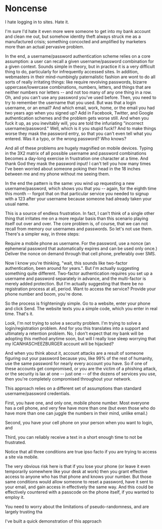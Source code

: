 # Noncense

I hate logging in to sites.  Hate it.

I'm sure I'd hate it even more were someone to get into my bank account and clean me out, but somehow identity theft always struck me as a manufactured crisis; something concocted and amplified by marketers more than an actual pervasive problem.

In the end, a username/password authentication scheme relies on a core assumption:  a user can recall a given username/password combination for a given context.  Sounds simple in theory, but in practice it is a very difficult thing to do, particularly for infrequently accessed sites.  In addition, webmasters in their mind-numbingly paternalistic fashion are wont to do all sorts of really irritating things: like require revolving passwords, bizarre uppercase/lowercase combinations, numbers, letters, and things that are neither numbers nor letters  -- and not too many of any one thing in a row.  Oh, and you can't use any password you've used before.  Then, you need to try to remember the username that you used.  But was that a login username, or an email?  And which email, work, home, or the email you had two years ago when you signed up?  Add in Facebook, Twitter, and Google authentication schemes and the problem gets worse still.  And when you fuck it up, as you inevitably will, you are told the infuriating "incorrect username/password."  Well, which is it you stupid fuck!?  And to make things worse they mask the password entry, so that you can't even tell what you entered.  Was it a typo, or the wrong password?  Who knows?

And all of these problems are hugely magnified on mobile devices. Typing in the 3X2 matrix of all possible username and password combinations becomes a day-long exercise in frustration one character at a time.  And thank God they mask the password input!  I can't tell you how many times I've been worried about someone poking their head in the 18 inches between me and my phone without me seeing them.

In the end the pattern is the same: you wind up requesting a new username/password, which shows you that you -- again, for the eighth time this month -- forgot that on that particular service you needed to signup with a 123 after your username because someone had already taken your usual name.

This is a source of endless frustration.  In fact, I can't think of a single other thing that irritates me on a more regular basis than this scenario playing itself out over and over.  The core problem is, of course, that we can not recall from memory our usernames and passwords.  So let's not use them.  There's a simpler way, in three steps:

Require a mobile phone as username.
For the password, use a nonce (an ephemeral password that automatically expires and can be used only once.)
Deliver the nonce on demand through that cell phone, preferably over SMS.

Now I know you're thinking, "wait, this sounds like two-factor authentication, been around for years.".  But I'm actually suggesting something quite different.  Two-factor authentication requires you set up a username and password separately in advance, and the multi-factor is merely added protection.  But I'm actually suggesting that there be no registration process at all, period.  Want to access the service?  Provide your phone number and boom, you're done.

So the process is frighteningly simple.  Go to a website, enter your phone and click Send.  The website texts you a simple code, which you enter in real time.  That's it.

Look, I'm not trying to solve a security problem.  I'm trying to solve a login/registration problem.  And for you this translates into a support and ultimately a retention problem.  No, I don't expect that my bank will be adopting this method anytime soon, but will I really lose sleep worrying that my ICANHASCHEEZBURGER account will be hijacked?

And when you think about it, account attacks are a result of someone figuring out your password because you, like 99% of the rest of humanity, use the same password for nearly every account you have.  So if one of these accounts get compromised, or you are the victim of a phishing attack, or the security is lax at one -- just one -- of the dozens of services you use, then you're completely compromised throughout your network.

This approach relies on a different set of assumptions than standard username/password credentials.

First, you have one, and only one, mobile phone number.  Most everyone has a cell phone, and very few have more than one (but even those who do have more than one can juggle the numbers in their mind, unlike email.)

Second, you have your cell phone on your person when you want to login, and

Third, you can reliably receive a text in a short enough time to not be frustrated.

Notice that all three conditions are true ipso facto if you are trying to access a site via mobile.

The very obvious risk here is that if you lose your phone (or leave it even temporarily somewhere like your desk at work) then you grant effective access to anyone who has that phone and knows your number.  But those same conditions would allow someone to reset a password, have it sent to your email, and gain access in effectively the same way.  And this could be effectively countered with a passcode on the phone itself, if you wanted to employ it.

You need to worry about the limitations of pseudo-randomness, and are largely trusting tha


I've built a quick demonstration of this approach